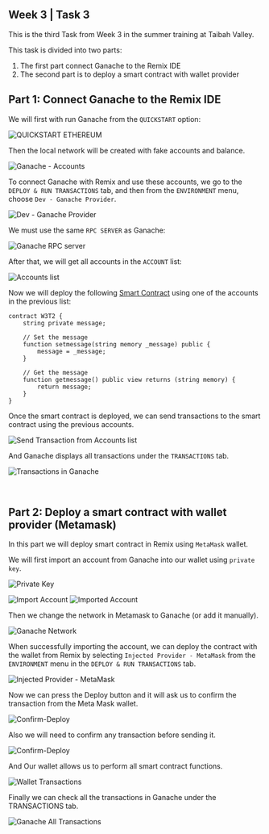 ## Week 3  |  Task 3

This is the third  Task from Week 3 in the summer training at Taibah Valley.

This task is divided into two parts:
1. The first part connect Ganache to the Remix IDE
2. The second part is to deploy a smart contract with wallet provider

## Part 1: Connect Ganache to the Remix IDE

We will first with run Ganache from the `QUICKSTART` option:

![QUICKSTART ETHEREUM](./img/QUICKSTART.png)

Then the local network will be created with fake accounts and balance.

![Ganache - Accounts](./img/Ganache.png)

To connect Ganache with Remix and use these accounts, we go to the `DEPLOY & RUN TRANSACTIONS` tab, and then from the `ENVIRONMENT` menu, choose `Dev - Ganache Provider`.

![Dev - Ganache Provider](./img/Ganache-Provider.png)

We must use the same `RPC SERVER`  as Ganache:

![Ganache RPC server](./img/Ganache-RPC.png)

After that, we will get all accounts in the `ACCOUNT` list:

![Accounts list](./img/Account.png)

Now we will deploy the following [Smart Contract](./W3T3.sol) using one of the accounts in the previous list:
```
contract W3T2 {
    string private message;
    
    // Set the message
    function setmessage(string memory _message) public {
        message = _message;
    }
    
    // Get the message
    function getmessage() public view returns (string memory) {
        return message;
    }
}
```

Once the smart contract is deployed, we can send transactions to the smart contract using the previous accounts.

![Send Transaction from Accounts list](./img/Transaction-ListAccount.png)

And Ganache displays all transactions under the `TRANSACTIONS` tab.

![Transactions in Ganache](./img/Ganache-Transactions.png)

<br>

## Part 2: Deploy a smart contract with wallet provider (Metamask)

In this part we will deploy smart contract in Remix using `MetaMask` wallet.

We will first import an account from Ganache into our wallet using `private key`.

![Private Key](./img/Private-Key.png)

![Import Account](./img/Import-Account.png)
![Imported Account](./img/Imported-Account.png)

Then we change the network in Metamask to Ganache (or add it manually).

![Ganache Network](./img/Ganache-Network.png)

When successfully importing the account, we can deploy the contract with the wallet from Remix by selecting `Injected Provider - MetaMask` from the `ENVIRONMENT` menu in the `DEPLOY & RUN TRANSACTIONS` tab.

![Injected Provider - MetaMask](./img/Injected-Provider-MetaMask.png)

Now we can press the Deploy button and it will ask us to confirm the transaction from the Meta Mask wallet.

![Confirm-Deploy](./img/Confirm-Deploy.png)

Also we will need to confirm any transaction before sending it.

![Confirm-Deploy](./img/Confirm-Transaction.png)

And Our wallet allows us to perform all smart contract functions.

![Wallet Transactions](./img/Wallet-Transactions.png)

Finally we can check all the transactions in Ganache under the TRANSACTIONS tab.

![Ganache All Transactions](./img/Ganache-All-Transactions.png)